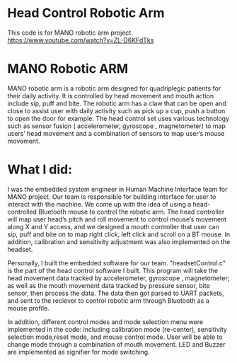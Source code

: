 # Head Control Robotic Arm
This code is for MANO robotic arm project. https://www.youtube.com/watch?v=ZL-D6KFdTks

# MANO Robotic ARM
MANO robotic arm is a robotic arm designed for quadriplegic patients for their daily activity. It is controlled by head movement and mouth action include sip, puff and bite. The robotic arm has a claw that can be open and close to assist user with daily activity such as pick up a cup, push a button to open the door for example. The head control set uses various technology such as sensor fusion ( accelerometer, gyroscope , magnetometer) to map users’ head movement and a combination of sensors to map user’s mouse movement.  

# What I did:

I was the embedded system engineer in Human Machine Interface team for MANO project. Our team is responsible for building interface for user to interact with the machine. We come up with the idea of using a head-controlled Bluetooth mouse to control the robotic arm. The head controller will map user head’s pitch and roll movement to control mouse’s movement along X and Y access, and we designed a mouth controller that user can sip, puff and bite on to map right click, left click and scroll on a BT mouse. In addition, calibration and sensitivity adjustment was also implemented on the headset. 

Personally, I built the embedded software for our team. "headsetControl.c" is the part of the head control software I built. This program will take the head movement data tracked by accelerometer, gyroscope , magnetometer; as well as the mouth movement data tracked by pressure sensor, bite sensor, then process the data. The data then got parsed to UART packets, and sent to the reciever to control robotic arm through Bluetooth as a mouse profile.  

In addition, different control modes and mode selection menu were implemented in the code: including calibration mode (re-center), sensitivity selection mode,reset mode, and mouse control mode. User will be able to change mode through a combination of mouth movement. LED and Buzzer are implemented as signifier for mode switching. 
